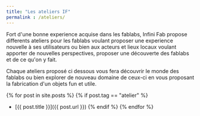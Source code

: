 ```yaml
---
title: "Les ateliers IF"
permalink : /ateliers/
---
```


Fort d'une bonne experience acquise dans les fablabs, Infini Fab propose differents ateliers pour les fablabs voulant proposer une experience nouvelle à ses utilisateurs ou bien aux acteurs et lieux locaux voulant apporter de nouvelles perspectives, proposer une découverte des fablabs et de ce qu'on y fait.

Chaque ateliers proposé ci dessous vous fera découvrir le monde des fablabs ou bien explorer de nouveau domaine de ceux-ci en vous proposant la fabrication d'un objets fun et utile.


{% for post in site.posts %}
{% if post.tag == "atelier" %}
 - [{{ post.title }}]({{ post.url }})
{% endif %}
{% endfor %}